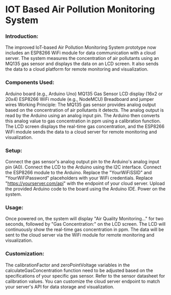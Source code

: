 # IOT Based Air Pollution Monitoring System

### Introduction:
The improved IoT-based Air Pollution Monitoring System prototype now includes an ESP8266 WiFi module for data communication with a cloud server. The system measures the concentration of air pollutants using an MQ135 gas sensor and displays the data on an LCD screen. It also sends the data to a cloud platform for remote monitoring and visualization.

### Components Used:

Arduino board (e.g., Arduino Uno)
MQ135 Gas Sensor
LCD display (16x2 or 20x4)
ESP8266 WiFi module (e.g., NodeMCU)
Breadboard and jumper wires
Working Principle:
The MQ135 gas sensor provides analog output based on the concentration of air pollutants it detects. The analog output is read by the Arduino using an analog input pin. The Arduino then converts this analog value to gas concentration in ppm using a calibration function. The LCD screen displays the real-time gas concentration, and the ESP8266 WiFi module sends the data to a cloud server for remote monitoring and visualization.

### Setup:

Connect the gas sensor's analog output pin to the Arduino's analog input pin (A0).
Connect the LCD to the Arduino using the I2C interface.
Connect the ESP8266 module to the Arduino.
Replace the "YourWiFiSSID" and "YourWiFiPassword" placeholders with your WiFi credentials.
Replace "https://yourserver.com/api" with the endpoint of your cloud server.
Upload the provided Arduino code to the board using the Arduino IDE.
Power on the system.

### Usage:

Once powered on, the system will display "Air Quality Monitoring..." for two seconds, followed by "Gas Concentration:" on the LCD screen.
The LCD will continuously show the real-time gas concentration in ppm.
The data will be sent to the cloud server via the WiFi module for remote monitoring and visualization.

### Customization:

The calibrationFactor and zeroPointVoltage variables in the calculateGasConcentration function need to be adjusted based on the specifications of your specific gas sensor. Refer to the sensor datasheet for calibration values.
You can customize the cloud server endpoint to match your server's API for data storage and visualization.